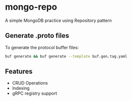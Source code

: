 
# mongo-repo
A simple MongoDB practice using Repository pattern


## Generate .proto files 
To generate the protocol buffer files:
```bash
buf generate && buf generate --template buf.gen.tag.yaml
```


## Features
- CRUD Operations
- Indexing
- gRPC registry support

